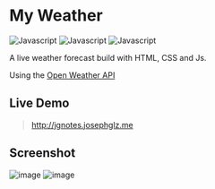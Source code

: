 # My Weather

![Javascript](https://img.shields.io/badge/HTML5-E34F26?style=for-the-badge&logo=html5&logoColor=white)
![Javascript](https://img.shields.io/badge/CSS3-1572B6?style=for-the-badge&logo=css3&logoColor=white)
![Javascript](https://img.shields.io/badge/JavaScript-323330?style=for-the-badge&logo=javascript&logoColor=F7DF1E)

A live weather forecast build with HTML, CSS and Js.

Using the [Open Weather API](https://openweathermap.org/api)

## Live Demo
> http://jgnotes.josephglz.me


## Screenshot

![image](https://user-images.githubusercontent.com/29137137/180098398-d12c7af2-1378-4976-957b-360635b2902b.png)
![image](https://user-images.githubusercontent.com/29137137/180098418-bc91febf-97d6-4ba7-9bca-f532dd8a742b.png)

